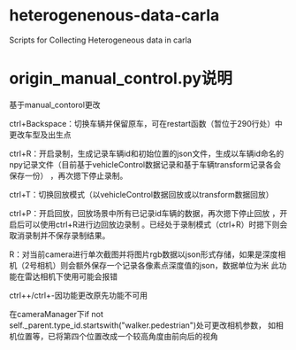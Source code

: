 # heterogenenous-data-carla

 Scripts for Collecting Heterogeneous data in carla

# origin_manual_control.py说明

基于manual_contorol更改

ctrl+Backspace：切换车辆并保留原车，可在restart函数（暂位于290行处）中更改车型及出生点

ctrl+R：开启录制，生成记录车辆id和初始位置的json文件，生成以车辆id命名的npy记录文件（目前基于vehicleControl数据记录和基于车辆transform记录各会保存一份）
，再次摁下停止录制。

ctrl+T：切换回放模式（以vehicleControl数据回放或以transform数据回放）

ctrl+P：开启回放，回放场景中所有已记录id车辆的数据，再次摁下停止回放
，开启后可以使用ctrl+R进行边回放边录制
。已经处于录制模式（ctrl+R）时摁下则会取消录制并不保存录制结果。

R：对当前camera进行单次截图并将图片rgb数据以json形式存储，如果是深度相机（2号相机）则会额外保存一个记录各像素点深度值的json，数据单位为米
此功能在雷达相机下使用可能会报错

ctrl++/ctrl+-因功能更改原先功能不可用

在cameraManager下if not self._parent.type_id.startswith("walker.pedestrian")处可更改相机参数，
如相机位置等，已将第四个位置改成一个较高角度由前向后的视角
